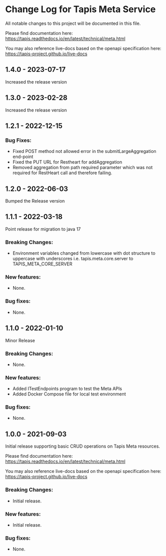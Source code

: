 # Change Log for Tapis Meta Service

All notable changes to this project will be documented in this file.

Please find documentation here:
https://tapis.readthedocs.io/en/latest/technical/meta.html

You may also reference live-docs based on the openapi specification here:
https://tapis-project.github.io/live-docs

## 1.4.0 - 2023-07-17
Increased the release version


## 1.3.0 - 2023-02-28
Increased the release version

## 1.2.1 - 2022-12-15

### Bug Fixes:
- Fixed POST method not allowed error in the submitLargeAggregation end-point
- Fixed the PUT URL for Restheart for addAggregation 
- Removed aggregation from path required parameter which was not required for RestHeart call and therefore failing.

## 1.2.0 - 2022-06-03
Bumped the Release version 

## 1.1.1 - 2022-03-18

Point release for migration to java 17

### Breaking Changes:
- Environment variables changed from lowercase with dot structure to uppercase with underscores i.e. tapis.meta.core.server to TAPIS_META_CORE_SERVER

### New features:
- None.

### Bug fixes: 
- None.

## 1.1.0 - 2022-01-10

Minor Release

### Breaking Changes:
- None.

### New features:
- Added ITestEndpoints program to test the Meta APIs
- Added Docker Compose file for local test environment

### Bug fixes:
- None.

## 1.0.0 - 2021-09-03

Initial release supporting basic CRUD operations on Tapis Meta resources.

Please find documentation here:
https://tapis.readthedocs.io/en/latest/technical/meta.html

You may also reference live-docs based on the openapi specification here:
https://tapis-project.github.io/live-docs

### Breaking Changes:
- Initial release.

### New features:
- Initial release.

### Bug fixes:
- None.
